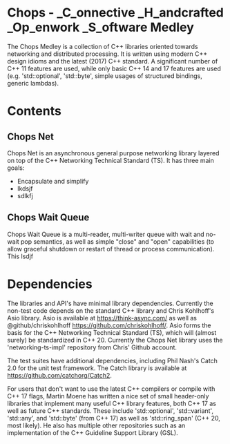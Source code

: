# Chops - _C_onnective _H_andcrafted _Op_enwork _S_oftware Medley

The Chops Medley is a collection of C++ libraries oriented towards networking and distributed processing. It is written using modern C++ design idioms and the latest (2017) C++ standard. A significant number of C++ 11 features are used, while only basic C++ 14 and 17 features are used (e.g. 'std::optional', 'std::byte', simple usages of structured bindings, generic lambdas).

# Contents

## Chops Net

Chops Net is an asynchronous general purpose networking library layered on top of the C++ Networking Technical Standard (TS). It has three main goals:

- Encapsulate and simplify 
- lkdsjf
- sdlkfj

## Chops Wait Queue

Chops Wait Queue is a multi-reader, multi-writer queue with wait and no-wait pop semantics, as well as simple "close" and "open" capabilities (to allow graceful shutdown or restart of thread or process communication). This lsdjf

# Dependencies

The libraries and API's have minimal library dependencies. Currently the non-test code depends on the standard C++ library and Chris Kohlhoff's Asio library. Asio is available at https://think-async.com/ as well as @github/chriskohlhoff https://github.com/chriskohlhoff/. Asio forms the basis for the C++ Networking Technical Standard (TS), which will (almost surely) be standardized in C++ 20. Currently the Chops Net library uses the 'networking-ts-impl' repository from Chris' Github account.

The test suites have additional dependencies, including Phil Nash's Catch 2.0 for the unit test framework. The Catch library is available at https://github.com/catchorg/Catch2.

For users that don't want to use the latest C++ compilers or compile with C++ 17 flags, Martin Moene has written a nice set of small header-only libraries that implement many useful C++ library features, both C++ 17 as well as future C++ standards. These include 'std::optional', 'std::variant', 'std::any', and 'std::byte' (from C++ 17) as well as 'std::ring_span' (C++ 20, most likely). He also has multiple other repositories such as an implementation of the C++ Guideline Support Library (GSL).


